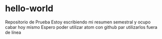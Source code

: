 # hello-world
Repositorio de Prueba 
Estoy escribiendo mi resumen semestral y ocupo cabar hoy mismo 
Espero poder utilizar atom con github par utilizarlos fuera de línea 
